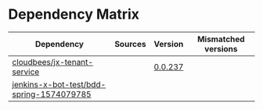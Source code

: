 # Dependency Matrix

Dependency | Sources | Version | Mismatched versions
---------- | ------- | ------- | -------------------
[cloudbees/jx-tenant-service](https://github.com/cloudbees/jx-tenant-service) |  | [0.0.237](https://github.com/cloudbees/jx-tenant-service/releases/tag/v0.0.237) | 
[jenkins-x-bot-test/bdd-spring-1574079785](https://github.com/jenkins-x-bot-test/bdd-spring-1574079785.git) |  | []() | 
